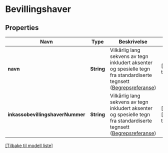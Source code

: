 # Bevillingshaver

## Properties

| Navn                             | Type       | Beskrivelse                                                                                                                                                                                    | Notater                      |
|----------------------------------|------------|------------------------------------------------------------------------------------------------------------------------------------------------------------------------------------------------|------------------------------|
| **navn**                         | **String** | Vilkårlig lang sekvens av tegn inkludert aksenter og spesielle tegn fra standardiserte tegnsett ([Begrepsreferanse](https://data.skatteetaten.no/begrep/20b52af3-9fe1-11e5-a9f8-e4115b280940)) | [default to null]            |
| **inkassobevillingshaverNummer** | **String** | Vilkårlig lang sekvens av tegn inkludert aksenter og spesielle tegn fra standardiserte tegnsett ([Begrepsreferanse](https://data.skatteetaten.no/begrep/20b52af3-9fe1-11e5-a9f8-e4115b280940)) | [optional] [default to null] |

[[Tilbake til modell liste]](../index.md)

